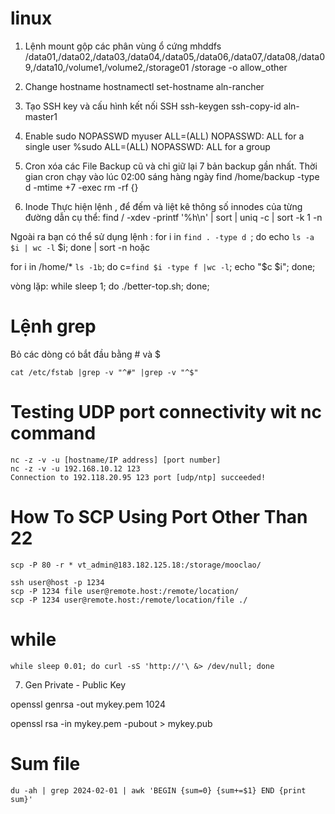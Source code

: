 # linux

1. Lệnh mount gộp các phân vùng ổ cứng
mhddfs /data01,/data02,/data03,/data04,/data05,/data06,/data07,/data08,/data09,/data10,/volume1,/volume2,/storage01 /storage -o allow_other

2. Change hostname
hostnamectl set-hostname aln-rancher

3. Tạo SSH key và cấu hình kết nối SSH
ssh-keygen
ssh-copy-id aln-master1 

4. Enable sudo NOPASSWD
myuser ALL=(ALL) NOPASSWD: ALL for a single user
%sudo  ALL=(ALL) NOPASSWD: ALL for a group

5. Cron xóa các File Backup cũ và chỉ giữ lại 7 bản backup gần nhất. Thời gian cron chạy vào lúc 02:00 sáng hàng ngày
find /home/backup -type d -mtime +7 -exec rm -rf {}

6. Inode
Thực hiện lệnh , để đếm và liệt kê thông số innodes của từng đường dẫn cụ thể:
find / -xdev -printf '%h\n' | sort | uniq -c | sort -k 1 -n

Ngoài ra bạn có thể sử dụng lệnh :
for i in `find . -type d `; do echo `ls -a $i | wc -l` $i; done | sort -n
hoặc

for i in /home/* `ls -1b`; do c=`find $i -type f |wc -l`; echo "$c $i"; done;


vòng lặp:
while sleep 1; do ./better-top.sh; done;


# Lệnh grep
Bỏ các dòng có bắt đầu bằng # và $
```
cat /etc/fstab |grep -v "^#" |grep -v "^$"
```

# Testing UDP port connectivity wit nc command
```
nc -z -v -u [hostname/IP address] [port number]
nc -z -v -u 192.168.10.12 123
Connection to 192.118.20.95 123 port [udp/ntp] succeeded!
```

# How To SCP Using Port Other Than 22
```
scp -P 80 -r * vt_admin@183.182.125.18:/storage/mooclao/

ssh user@host -p 1234
scp -P 1234 file user@remote.host:/remote/location/
scp -P 1234 user@remote.host:/remote/location/file ./
```
# while
```
while sleep 0.01; do curl -sS 'http://'\ &> /dev/null; done
```
7. Gen Private - Public Key

openssl genrsa -out mykey.pem 1024

openssl rsa -in mykey.pem -pubout > mykey.pub

# Sum file
```
du -ah | grep 2024-02-01 | awk 'BEGIN {sum=0} {sum+=$1} END {print sum}'
```
